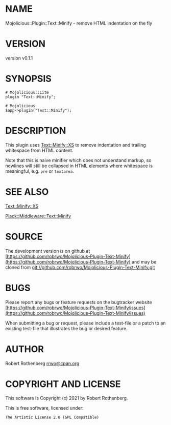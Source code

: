 # NAME

Mojolicious::Plugin::Text::Minify - remove HTML indentation on the fly

# VERSION

version v0.1.1

# SYNOPSIS

```
# Mojolicious::Lite
plugin "Text::Minify";

# Mojolicious
$app->plugin("Text::Minify");
```

# DESCRIPTION

This plugin uses [Text::Minify::XS](https://metacpan.org/pod/Text::Minify::XS) to remove indentation and
trailing whitespace from HTML content.

Note that this is naive minifier which does not understand markup, so
newlines will still be collapsed in HTML elements where whitespace is
meaningful, e.g. `pre` or `textarea`.

# SEE ALSO

[Text::Minify::XS](https://metacpan.org/pod/Text::Minify::XS)

[Plack::Middleware::Text::Minify](https://metacpan.org/pod/Plack::Middleware::Text::Minify)

# SOURCE

The development version is on github at [https://github.com/robrwo/Mojolicious-Plugin-Text-Minify](https://github.com/robrwo/Mojolicious-Plugin-Text-Minify)
and may be cloned from [git://github.com/robrwo/Mojolicious-Plugin-Text-Minify.git](git://github.com/robrwo/Mojolicious-Plugin-Text-Minify.git)

# BUGS

Please report any bugs or feature requests on the bugtracker website
[https://github.com/robrwo/Mojolicious-Plugin-Text-Minify/issues](https://github.com/robrwo/Mojolicious-Plugin-Text-Minify/issues)

When submitting a bug or request, please include a test-file or a
patch to an existing test-file that illustrates the bug or desired
feature.

# AUTHOR

Robert Rothenberg <rrwo@cpan.org>

# COPYRIGHT AND LICENSE

This software is Copyright (c) 2021 by Robert Rothenberg.

This is free software, licensed under:

```
The Artistic License 2.0 (GPL Compatible)
```
